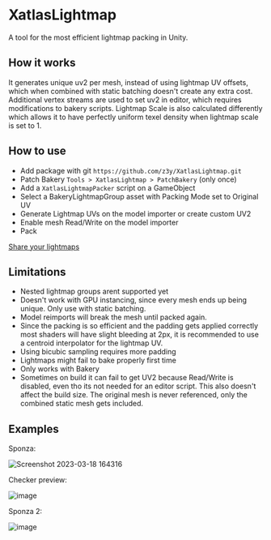 # XatlasLightmap

A tool for the most efficient lightmap packing in Unity.

## How it works
It generates unique uv2 per mesh, instead of using lightmap UV offsets, which when combined with static batching doesn't create any extra cost. Additional vertex streams are used to set uv2 in editor, which requires modifications to bakery scripts. Lightmap Scale is also calculated differently which allows it to have perfectly uniform texel density when lightmap scale is set to 1.

## How to use
- Add package with git `https://github.com/z3y/XatlasLightmap.git`
- Patch Bakery `Tools > XatlasLightmap > PatchBakery` (only once)
- Add a `XatlasLightmapPacker` script on a GameObject
- Select a BakeryLightmapGroup asset with Packing Mode set to Original UV
- Generate Lightmap UVs on the model importer or create custom UV2
- Enable mesh Read/Write on the model importer
- Pack

[Share your lightmaps](https://github.com/z3y/XatlasLightmap/issues/6)

## Limitations

- Nested lightmap groups arent supported yet
- Doesn't work with GPU instancing, since every mesh ends up being unique. Only use with static batching.
- Model reimports will break the mesh until packed again.
- Since the packing is so efficient and the padding gets applied correctly most shaders will have slight bleeding at 2px, it is recommended to use a centroid interpolator for the lightmap UV.
- Using bicubic sampling requires more padding
- Lightmaps might fail to bake properly first time
- Only works with Bakery
- Sometimes on build it can fail to get UV2 because Read/Write is disabled, even tho its not needed for an editor script. This also doesn't affect the build size. The original mesh is never referenced, only the combined static mesh gets included.

## Examples

Sponza:

![Screenshot 2023-03-18 164316](https://user-images.githubusercontent.com/33181641/227739457-d5bd302d-ba14-4e1f-a745-da5942e1215b.png)

Checker preview:

![image](https://github.com/z3y/XatlasLightmap/assets/33181641/ab5af17a-ef49-442e-96cc-d0cd0295acdd)


Sponza 2:

![image](https://github.com/z3y/XatlasLightmap/assets/33181641/6b791015-51c1-4d12-b0bd-16452dc802bf)
